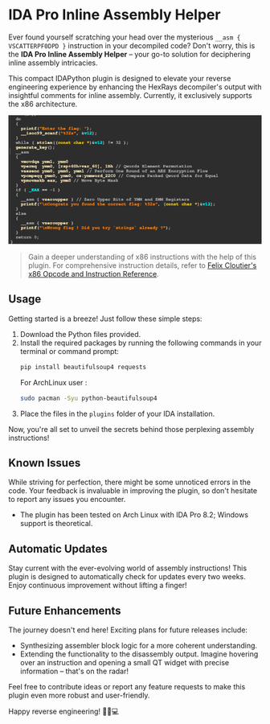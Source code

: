 # IDA Pro Inline Assembly Helper

Ever found yourself scratching your head over the mysterious `__asm { VSCATTERPF0DPD }` instruction in your decompiled code? Don't worry, this is the **IDA Pro Inline Assembly Helper** – your go-to solution for deciphering inline assembly intricacies.

This compact IDAPython plugin is designed to elevate your reverse engineering experience by enhancing the HexRays decompiler's output with insightful comments for inline assembly. Currently, it exclusively supports the x86 architecture.

![Screenshot](./img/example1.png)

> Gain a deeper understanding of x86 instructions with the help of this plugin. For comprehensive instruction details, refer to [Felix Cloutier's x86 Opcode and Instruction Reference](https://www.felixcloutier.com/x86/).

## Usage 

Getting started is a breeze! Just follow these simple steps:

1. Download the Python files provided.
2. Install the required packages by running the following commands in your terminal or command prompt:
   ```bash
   pip install beautifulsoup4 requests
   ```
   For ArchLinux user : 
   ```bash
   sudo pacman -Syu python-beautifulsoup4
   ```
3. Place the files in the `plugins` folder of your IDA installation.

Now, you're all set to unveil the secrets behind those perplexing assembly instructions!

## Known Issues

While striving for perfection, there might be some unnoticed errors in the code. Your feedback is invaluable in improving the plugin, so don't hesitate to report any issues you encounter.

- The plugin has been tested on Arch Linux with IDA Pro 8.2; Windows support is theoretical.

## Automatic Updates

Stay current with the ever-evolving world of assembly instructions! This plugin is designed to automatically check for updates every two weeks. Enjoy continuous improvement without lifting a finger!

## Future Enhancements

The journey doesn't end here! Exciting plans for future releases include:

- Synthesizing assembler block logic for a more coherent understanding.
- Extending the functionality to the disassembly output. Imagine hovering over an instruction and opening a small QT widget with precise information – that's on the radar!

Feel free to contribute ideas or report any feature requests to make this plugin even more robust and user-friendly.

Happy reverse engineering! 🕵️‍♂️💻
